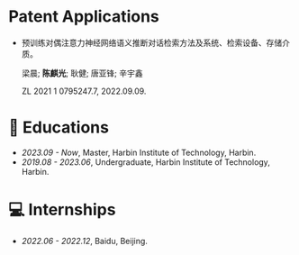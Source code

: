# Patent Applications

- 预训练对偶注意力神经网络语义推断对话检索方法及系统、检索设备、存储介质。

	梁晨; **陈麒光**; 耿健; 唐亚锋; 辛宇鑫

	ZL 2021 1 0795247.7, 2022.09.09.

# 📖 Educations
- *2023.09 - Now*, Master, Harbin Institute of Technology, Harbin.
- *2019.08 - 2023.06*, Undergraduate, Harbin Institute of Technology, Harbin.



# 💻 Internships
- *2022.06 - 2022.12*, Baidu, Beijing.